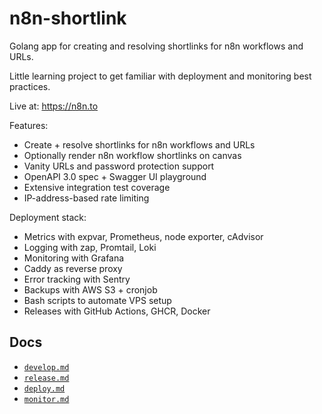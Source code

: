 # n8n-shortlink

Golang app for creating and resolving shortlinks for n8n workflows and URLs.

Little learning project to get familiar with deployment and monitoring best practices.

Live at: https://n8n.to

Features:

- Create + resolve shortlinks for n8n workflows and URLs
- Optionally render n8n workflow shortlinks on canvas
- Vanity URLs and password protection support
- OpenAPI 3.0 spec + Swagger UI playground
- Extensive integration test coverage
- IP-address-based rate limiting

Deployment stack:

- Metrics with expvar, Prometheus, node exporter, cAdvisor
- Logging with zap, Promtail, Loki
- Monitoring with Grafana
- Caddy as reverse proxy
- Error tracking with Sentry
- Backups with AWS S3 + cronjob
- Bash scripts to automate VPS setup
- Releases with GitHub Actions, GHCR, Docker

## Docs

- [`develop.md`](docs/develop.md)
- [`release.md`](docs/release.md)
- [`deploy.md`](docs/deploy.md)
- [`monitor.md`](docs/monitor.md) 
